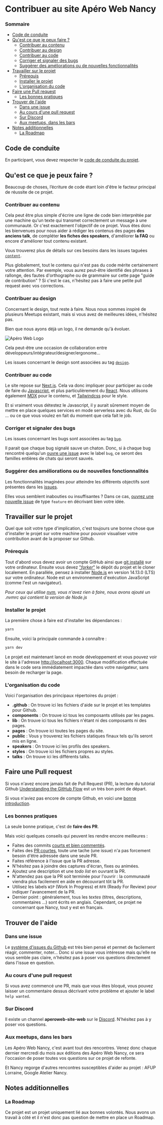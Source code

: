 # Contribuer au site Apéro Web Nancy

### Sommaire

<!-- prettier-ignore-start -->
<!-- START doctoc generated TOC please keep comment here to allow auto update -->
<!-- DON'T EDIT THIS SECTION, INSTEAD RE-RUN doctoc TO UPDATE -->


- [Code de conduite](#code-de-conduite)
- [Qu'est ce que je peux faire ?](#quest-ce-que-je-peux-faire-)
  - [Contribuer au contenu](#contribuer-au-contenu)
  - [Contribuer au design](#contribuer-au-design)
  - [Contribuer au code](#contribuer-au-code)
  - [Corriger et signaler des bugs](#corriger-et-signaler-des-bugs)
  - [Suggérer des améliorations ou de nouvelles fonctionnalités](#sugg%C3%A9rer-des-am%C3%A9liorations-ou-de-nouvelles-fonctionnalit%C3%A9s)
- [Travailler sur le projet](#travailler-sur-le-projet)
  - [Prérequis](#pr%C3%A9requis)
  - [Installer le projet](#installer-le-projet)
  - [L'organisation du code](#lorganisation-du-code)
- [Faire une Pull request](#faire-une-pull-request)
  - [Les bonnes pratiques](#les-bonnes-pratiques)
- [Trouver de l'aide](#trouver-de-laide)
  - [Dans une issue](#dans-une-issue)
  - [Au cours d'une pull request](#au-cours-dune-pull-request)
  - [Sur Discord](#sur-discord)
  - [Aux meetups, dans les bars](#aux-meetups-dans-les-bars)
- [Notes additionnelles](#notes-additionnelles)
  - [La Roadmap](#la-roadmap)

<!-- END doctoc generated TOC please keep comment here to allow auto update -->
<!-- prettier-ignore-end -->

## Code de conduite

En participant, vous devez respecter le [code de conduite du projet](CODE_OF_CONDUCT.md).

## Qu'est ce que je peux faire ?

Beaucoup de choses, l’écriture de code étant loin d'être le facteur principal de réussite de ce projet.

### Contribuer au contenu

Cela peut être plus simple d'écrire une ligne de code bien interprétée par une machine qu'un texte qui transmet correctement un message à une communauté. Or c'est exactement l'objectif de ce projet. Vous êtes donc les bienvenues pour nous aider à rédiger les contenus des pages **des anciens talk**, de compléter **les fiches des speakers**, d'améliorer **la FAQ** ou encore d'améliorer tout contenu existant.

Vous trouverez plus de détails sur ces besoins dans les issues taguées [`content`](https://github.com/aperowebnancy/aperowebnancy-website/labels/content).

Plus globalement, tout le contenu qui n'est pas du code mérite certainement votre attention. Par exemple, vous aurez peut-être identifié des phrases à rallonge, des fautes d'orthographe ou de grammaire sur cette page "guide de contribution" ? Si c'est le cas, n'hésitez pas à faire une petite pull request avec vos corrections.

### Contribuer au design

Concernant le design, tout reste à faire. Nous nous sommes inspiré de plusieurs Meetups existant, mais si vous avez de meilleures idées, n'hésitez pas.

Bien que nous ayons déjà un logo, il ne demande qu'à évoluer.

![Apéro Web Logo](logo.png)

Cela peut-être une occasion de collaboration entre développeurs/intégrateur/designer/ergonome...

Les issues concernant le design sont associées au tag [`design`](https://github.com/aperowebnancy/aperowebnancy-website/labels/design).

### Contribuer au code

Le site repose sur [Next.js](https://nextjs.org/). Cela va donc impliquer pour participer au code de faire du [Javascript](https://developer.mozilla.org/fr/docs/Web/JavaScript), et plus particulièrement du [React](https://reactjs.org/). Nous utilisons également [MDX](https://mdxjs.com/) pour le contenu, et [Tailwindcss](https://tailwindcss.com/) pour le style.

Et si vraiment vous détestez le Javascript, il y aurait sûrement moyen de mettre en place quelques services en mode serverless avec du Rust, du Go ... ou ce que vous voulez en fait du moment que cela fait le job.

### Corriger et signaler des bugs

Les issues concernant les bugs sont associées au tag [`bug`](https://github.com/aperowebnancy/aperowebnancy-website/labels/bug).

Il parait que chaque bug signalé sauve un chaton. Donc, si à chaque bug rencontré quelqu'un [ouvre une issue](https://github.com/aperowebnancy/aperowebnancy-website/issues/new?assignees=&labels=&template=bug_report.md&title=) avec le label `bug`, ce seront des familles entières de chats qui seront sauvés.

### Suggérer des améliorations ou de nouvelles fonctionnalités

Les fonctionnalités imaginées pour atteindre les différents objectifs sont présentes dans les [issues](https://github.com/aperowebnancy/aperowebnancy-website/issues).

Elles vous semblent inabouties ou insuffisantes ? Dans ce cas, [ouvrez une nouvelle issue](https://github.com/aperowebnancy/aperowebnancy-website/issues/new?assignees=&labels=&template=feature_request.md&title=) de type `feature` en décrivant bien votre idée.

## Travailler sur le projet

Quel que soit votre type d'implication, c'est toujours une bonne chose que d'installer le projet sur votre machine pour pouvoir visualiser votre contribution avant de la proposer sur Github.

### Prérequis

Tout d'abord vous devez avoir un compte GitHub ainsi que [git installé](https://docs.github.com/en/github/getting-started-with-github/set-up-git) sur votre ordinateur.
Ensuite vous devez ["_forker_"](https://guides.github.com/activities/forking/) le dépôt du projet et le cloner localement.
En parallèle, pensez à installer [Node.js](https://nodejs.org/en/download/) en version 14.13.0 (LTS) sur votre ordinateur. Node est un environnement d'exécution JavaScript (comme l'est un navigateur).

_Pour ceux qui utilise [nvm](https://github.com/nvm-sh/nvm), vous n'avez rien à faire, nous avons ajouté un .nvmrc qui contient la version de Node.js_

### Installer le projet

La première chose à faire est d'installer les dépendances :

```bash
yarn
```

Ensuite, voici la principale commande à connaître :

```bash
yarn dev
```

Le projet est maintenant lancé en mode développement et vous pouvez voir le site à l'adresse [http://localhost:3000](http://localhost:3000). Chaque modification effectuée dans le code sera immédiatement impactée dans votre navigateur, sans besoin de recharger la page.

### L'organisation du code

Voici l'organisation des principaux répertoires du projet :

-   **.github** : On trouve ici les fichiers d'aide sur le projet et les templates pour Github.
-   **components** : On trouve ici tous les composants utilisés par les pages.
-   **lib** : On trouve ici tous les fichiers n'étant ni des composants ni des pages.
-   **pages** : On trouve ici toutes les pages du site.
-   **public** : Vous y trouverez les fichiers statiques finaux tels qu'ils seront mis en ligne.
-   **speakers** : On trouve ici les profils des speakers.
-   **styles** : On trouve ici les fichiers propres au styles.
-   **talks** : On trouve ici les différents talks.

## Faire une Pull request

Si vous n'avez encore jamais fait de Pull Request (PR), la lecture du tutorial Github [Understanding the GitHub Flow](https://guides.github.com/introduction/flow/) est un très bon point de départ.

Si vous n'aviez pas encore de compte Github, en voici une [bonne introduction](https://flaviocopes.com/github-guide/).

### Les bonnes pratiques

La seule bonne pratique, c'est de **faire des PR**.

Mais voici quelques conseils qui peuvent les rendre encore meilleures :

-   Faites des commits [courts et bien commentés](http://tbaggery.com/2008/04/19/a-note-about-git-commit-messages.html).
-   Faites des [PR courtes](https://dev.to/bosepchuk/optimal-pull-request-size-600), toute une tache (une issue) n'a pas forcement besoin d'être adressée dans une seule PR.
-   Faites référence à l'issue que la PR adresse.
-   N'hésitez pas à joindre des captures d'écran, fixes ou animées.
-   Ajoutez une description et une _todo list_ en ouvrant la PR.
-   N'attendez pas que la PR soit terminée pour l'ouvrir : la communauté viendra plus facilement en aide en découvrant tôt la PR.
-   Utilisez les labels `WIP` (Work In Progress) et `RFR` (Ready For Review) pour indiquer l'avancement de la PR.
-   Dernier point : généralement, tous les _textes_ (titres, descriptions, commentaires ...) sont écrits en anglais. Cependant, ce projet ne concernant que Nancy, tout y est en français.

## Trouver de l'aide

### Dans une issue

Le [système d'issues du Github](https://guides.github.com/features/issues/) est très bien pensé et permet de facilement réagir, commenter, noter... Donc si une issue vous intéresse mais qu'elle ne vous semble pas claire, n'hésitez pas à poser vos questions directement dans l'issue en question.

### Au cours d'une pull request

Si vous avez commencé une PR, mais que vous êtes bloqué, vous pouvez laisser un commentaire dessus décrivant votre problème et ajouter le label `help wanted`.

### Sur Discord

Il existe un channel **aperoweb-site-web** sur le [Discord](https://discord.com/invite/Q8X8Bxq). N'hésitez pas à y poser vos questions.

### Aux meetups, dans les bars

Les Apéro Web Nancy, c'est avant tout des rencontres. Venez donc chaque dernier mercredi du mois aux éditions des Apéro Web Nancy, ce sera l'occasion de poser toutes vos questions sur ce projet de refonte.

Et Nancy regorge d'autres rencontres susceptibles d'aider au projet : AFUP Lorraine, Google Atelier Nancy.

## Notes additionnelles

### La Roadmap

Ce projet est un projet uniquement lié aux bonnes volontés. Nous avons un travail à côté et il n'est donc pas question de mettre en place un Roadmap.
